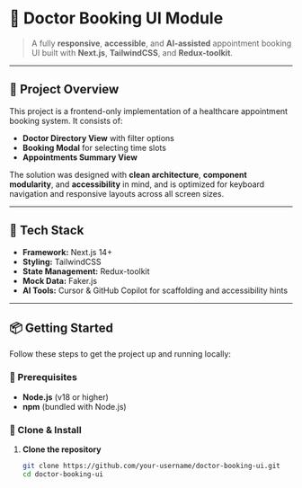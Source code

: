 # 🏥 Doctor Booking UI Module

> A fully **responsive**, **accessible**, and **AI-assisted** appointment booking UI built with **Next.js**, **TailwindCSS**, and **Redux-toolkit**.

---

## 🚀 Project Overview

This project is a frontend-only implementation of a healthcare appointment booking system. It consists of:

- **Doctor Directory View** with filter options
- **Booking Modal** for selecting time slots
- **Appointments Summary View**

The solution was designed with **clean architecture**, **component modularity**, and **accessibility** in mind, and is optimized for keyboard navigation and responsive layouts across all screen sizes.

---

## 🧰 Tech Stack

- **Framework:** Next.js 14+
- **Styling:** TailwindCSS
- **State Management:** Redux-toolkit
- **Mock Data:** Faker.js
- **AI Tools:** Cursor & GitHub Copilot for scaffolding and accessibility hints

---

## 📦 Getting Started

Follow these steps to get the project up and running locally:

### 🔧 Prerequisites

- **Node.js** (v18 or higher)
- **npm** (bundled with Node.js)

### 🔨 Clone & Install

1. **Clone the repository**
   ```bash
   git clone https://github.com/your-username/doctor-booking-ui.git
   cd doctor-booking-ui
   ```
